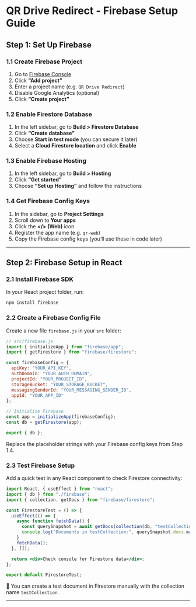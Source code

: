 
# QR Drive Redirect - Firebase Setup Guide

## Step 1: Set Up Firebase

### 1.1 Create Firebase Project

1. Go to [Firebase Console](https://console.firebase.google.com/)
2. Click **“Add project”**
3. Enter a project name (e.g. `QR Drive Redirect`)
4. Disable Google Analytics (optional)
5. Click **“Create project”**

### 1.2 Enable Firestore Database

1. In the left sidebar, go to **Build > Firestore Database**
2. Click **“Create database”**
3. Choose **Start in test mode** (you can secure it later)
4. Select a **Cloud Firestore location** and click **Enable**

### 1.3 Enable Firebase Hosting

1. In the left sidebar, go to **Build > Hosting**
2. Click **“Get started”**
3. Choose **“Set up Hosting”** and follow the instructions

### 1.4 Get Firebase Config Keys

1. In the sidebar, go to **Project Settings**
2. Scroll down to **Your apps**
3. Click the **</> (Web)** icon
4. Register the app name (e.g. `qr-web`)
5. Copy the Firebase config keys (you’ll use these in code later)

---

## Step 2: Firebase Setup in React

### 2.1 Install Firebase SDK

In your React project folder, run:

```bash
npm install firebase
```

### 2.2 Create a Firebase Config File

Create a new file `firebase.js` in your `src` folder:

```js
// src/firebase.js
import { initializeApp } from "firebase/app";
import { getFirestore } from "firebase/firestore";

const firebaseConfig = {
  apiKey: "YOUR_API_KEY",
  authDomain: "YOUR_AUTH_DOMAIN",
  projectId: "YOUR_PROJECT_ID",
  storageBucket: "YOUR_STORAGE_BUCKET",
  messagingSenderId: "YOUR_MESSAGING_SENDER_ID",
  appId: "YOUR_APP_ID"
};

// Initialize Firebase
const app = initializeApp(firebaseConfig);
const db = getFirestore(app);

export { db };
```

Replace the placeholder strings with your Firebase config keys from Step 1.4.

### 2.3 Test Firebase Setup

Add a quick test in any React component to check Firestore connectivity:

```jsx
import React, { useEffect } from "react";
import { db } from "./firebase";
import { collection, getDocs } from "firebase/firestore";

const FirestoreTest = () => {
  useEffect(() => {
    async function fetchData() {
      const querySnapshot = await getDocs(collection(db, "testCollection"));
      console.log("Documents in testCollection:", querySnapshot.docs.map(doc => doc.data()));
    }
    fetchData();
  }, []);

  return <div>Check console for Firestore data</div>;
};

export default FirestoreTest;
```

📌 You can create a test document in Firestore manually with the collection name `testCollection`.

---
